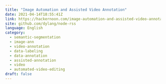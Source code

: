 ```yaml
---
title: "Image Automation and Assisted Video Annotation"
date: 2021-04-14T18:55:41Z
link: https://hackernoon.com/image-automation-and-assisted-video-annotation-mc2t35fo?source=rss&utm_medium=RSS&utm_source=news.12bit.vn
site: github.com/dylang/node-rss
language: English
category:
  - semantic-segmentation
  - image-ann
  - video-annotation
  - data-labeling
  - data-annotation
  - assisted-annotation
  - video
  - automated-video-editing
draft: false
---
```

